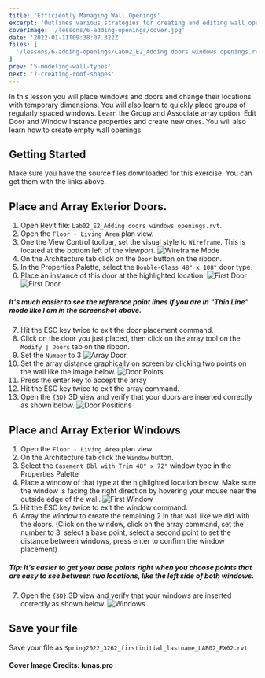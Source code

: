 ```yaml
---
title: 'Efficiently Managing Wall Openings'
excerpt: 'Outlines various strategies for creating and editing wall openings with tools like array, Editing door and window type properties, and create a new window and door type.'
coverImage: '/lessons/6-adding-openings/cover.jpg'
date: '2022-01-11T09:38:07.322Z'
files: [
  '/lessons/6-adding-openings/Lab02_E2_Adding doors windows openings.rvt'
]
prev: '5-modeling-wall-types'
next: '7-creating-roof-shapes'
---
```


In this lesson you will place windows and doors and change their locations with temporary dimensions. You will also learn to quickly place groups of regularly spaced windows. Learn the Group and Associate array option. Edit Door and Window Instance properties and create new ones. You will also learn how to create empty wall openings.

## Getting Started

Make sure you have the source files downloaded for this exercise. You can get them with the links above.

## Place and Array Exterior Doors.

1. Open Revit file: ``Lab02_E2_Adding doors windows openings.rvt``.
2. Open the ``Floor - Living Area`` plan view.
3. One the View Control toolbar, set the visual style to ``Wireframe``. This is located at the bottom left of the viewport.
![Wireframe Mode](/lessons/6-adding-openings/wireframe.png)
4. On the Architecture tab click on the ``Door`` button on the ribbon.
5. In the Properties Palette, select the ``Double-Glass 48" x 108"`` door type.
6. Place an instance of this door at the highlighted location.
![First Door](/lessons/6-adding-openings/first-door.png)
![First Door](/lessons/6-adding-openings/thin-line.png)
##### It's much easier to see the reference point lines if you are in "Thin Line" mode like I am in the screenshot above.
7. Hit the ESC key twice to exit the door placement command.
8. Click on the door you just placed, then click on the array tool on the ``Modify | Doors`` tab on the ribbon.
9. Set the ``Number`` to 3
![Array Door](/lessons/6-adding-openings/array-door.png)
10. Set the array distance graphically on screen by clicking two points on the wall like the image below.
![Door Points](/lessons/6-adding-openings/door-points.png)
11. Press the enter key to accept the array
12. Hit the ESC key twice to exit the array command.
13. Open the ``{3D}`` 3D view and verify that your doors are inserted correctly as shown below.
![Door Positions](/lessons/6-adding-openings/doors.png)

## Place and Array Exterior Windows

1. Open the ``Floor - Living Area`` plan view.
2. On the Architecture tab click the ``Window`` button.
3. Select the ``Casement Dbl with Trim 48" x 72"`` window type in the Properties Palette
4. Place a window of that type at the highlighted location below. Make sure the window is facing the right direction by hovering your mouse near the outside edge of the wall.
![First Window](/lessons/6-adding-openings/window-first.png)
5. Hit the ESC key twice to exit the window command.
6. Array the window to create the remaining 2 in that wall like we did with the doors. (Click on the window, click on the array command, set the number to 3, select a base point, select a second point to set the distance between windows, press enter to confirm the window placement)
##### Tip: It's easier to get your base points right when you choose points that are easy to see between two locations, like the left side of both windows.
7. Open the ``{3D}`` 3D view and verify that your windows are inserted correctly as shown below.
![Windows](/lessons/6-adding-openings/windows.png)

## Save your file

Save your file as ``Spring2022_3262_firstinitial_lastname_LAB02_EX02.rvt``

#### Cover Image Credits: lunas.pro